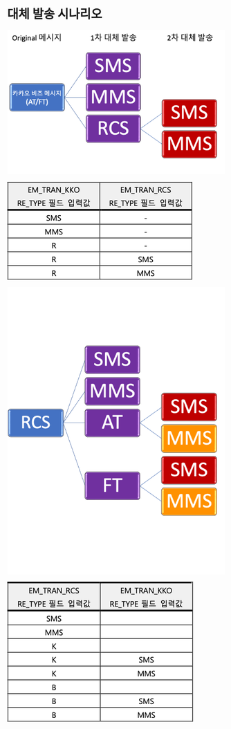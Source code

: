 # 대체 발송 시나리오

![](<../.gitbook/assets/image (1) (1).png>)

![](<../.gitbook/assets/image (3) (1).png>)

![](<../.gitbook/assets/image (1).png>)

![](<../.gitbook/assets/image (2) (1).png>)
